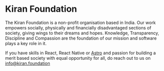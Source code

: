 # Kiran Foundation
The Kiran Foundation is a non-profit organisation based in India. Our work empowers socially, physically and financially disadvantaged sections of society, giving wings to their dreams and hopes.
Knowledge, Transparency, Discipline and Compassion are the foundation of our mission and software plays a key role in it. 

If you have skills in React, React Native or [Astro](https://astro.build) and passion for building a merit based society with equal opportunity for all,  do reach out to us on info@kiran.foundation 

